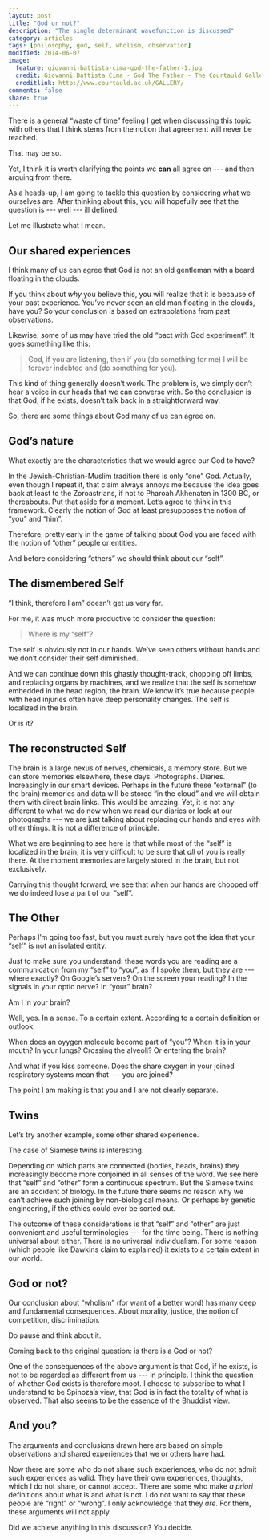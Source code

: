 ```yaml
---
layout: post
title: "God or not?"
description: "The single determinant wavefunction is discussed"
category: articles
tags: [philosophy, god, self, wholism, observation]
modified: 2014-06-07
image:
  feature: giovanni-battista-cima-god-the-father-1.jpg
  credit: Giovanni Battista Cima - God The Father - The Courtauld Gallery, London
  creditlink: http://www.courtauld.ac.uk/GALLERY/
comments: false
share: true
---
```


There is a general “waste of time” feeling I get when discussing this topic
with others that I think stems from the notion that agreement will never be
reached.

That may be so.

Yet, I think it is worth clarifying the points we **can** all agree on --- and
then arguing from there.

As a heads-up, I am going to tackle this question by considering what
we ourselves are. After thinking about this, you will hopefully see that
the question is --- well --- ill defined.

Let me illustrate what I mean.

## Our shared experiences

I think many of us can agree that God is not an old gentleman with a beard
floating in the clouds.

If you think about *why* you believe this, you will realize that it is because
of your past experience. You’ve never seen an old man floating in the clouds,
have you? So your conclusion is based on extrapolations from past observations.

Likewise, some of us may have tried the old “pact with God experiment”. It goes
something like this:

> God, if you are listening, then if you (do something for me) I
> will be forever indebted and (do something for you).

This kind of thing generally doesn’t work. The problem is, we simply don’t hear
a voice in our heads that we can converse with. So the conclusion is that God,
if he exists, doesn’t talk back in a straightforward way.

So, there are some things about God many of us can agree on.

## God’s nature

What exactly are the characteristics that we would agree our God to have?

In the Jewish-Christian-Muslim tradition there is only “one” God. Actually,
even though I repeat it, that claim always annoys me because the idea goes
back at least to the Zoroastrians, if not to Pharoah Akhenaten in 1300 BC, or
thereabouts. Put that aside for a moment. Let’s agree to think in this
framework. Clearly the notion of God at least presupposes the notion of “you”
and “him”.

Therefore, pretty early in the game of talking about God you are faced with the
notion of “other” people or entities.

And before considering “others” we should think about our “self”.

## The dismembered Self

“I think, therefore I am” doesn’t get us very far.

For me, it was much more productive to consider the question:

>Where is my “self”?

The self is obviously not in our hands. We’ve seen others without hands and
we don’t consider their self diminished.

And we can continue down this ghastly thought-track, chopping off limbs, and
replacing organs by machines, and we realize that the self is somehow embedded
in the head region, the brain. We know it’s true because people with head
injuries often have deep personality changes. The self is localized in the
brain.

Or is it?

## The reconstructed Self

The brain is a large nexus of nerves, chemicals, a memory store. But we
can store memories elsewhere, these days. Photographs. Diaries. Increasingly
in our smart devices. Perhaps in the future these “external” (to the brain)
memories and data will be stored “in the cloud” and we will obtain them with
direct brain links. This would be amazing. Yet, it is not any different to what
we do now when we read our diaries or look at our photographs --- we are just
talking about replacing our hands and eyes with other things. It is not a
difference of principle.

What we are beginning to see here is that while most of the “self”
is localized in the brain, it is very difficult to be sure that *all* of
you is really there. At the moment memories are largely stored in the brain,
but not exclusively.

Carrying this thought forward, we see that when our hands are chopped off we do
indeed lose a part of our “self”.

## The Other

Perhaps I’m going too fast, but you must surely have got the idea that your
“self” is not an isolated entity.

Just to make sure you understand: these words you are reading are a
communication from my “self” to “you”, as if I spoke them, but they are ---
where exactly? On Google’s servers? On the screen your reading? In the signals
in your optic nerve? In “your” brain?

Am I in your brain?

Well, yes. In a sense. To a certain extent. According to a certain
definition or outlook.

When does an oyygen molecule become part of “you”? When it is in your mouth?
In your lungs? Crossing the alveoli? Or entering the brain? 

And what if you kiss someone. Does the share oxygen in your joined
respiratory systems mean that --- you are joined? 

The point I am making is that you and I are not clearly separate.

## Twins

Let’s try another example, some other shared experience.

The case of Siamese twins is interesting.

Depending on which parts are connected (bodies, heads, brains) they
increasingly become more conjoined in all senses of the word. We see here that
“self” and “other” form a continuous spectrum. But the Siamese twins are an
accident of biology. In the future there seems no reason why we can’t achieve
such joining by non-biological means. Or perhaps by genetic engineering, if the
ethics could ever be sorted out.

The outcome of these considerations is that “self” and “other” are just
convenient and useful terminologies --- for the time being. There is nothing
universal about either. There is no universal individualism. For some reason
(which people like Dawkins claim to explained) it exists to a certain
extent in our world.

## God or not?

Our conclusion about “wholism” (for want of a better word) has many deep and
fundamental consequences. About morality, justice, the notion of competition,
discrimination.

Do pause and think about it.

Coming back to the original question: is there is a God or not?

One of the consequences of the above argument is that God, if he exists, is not
to be regarded as different from us --- in principle. I think the question of
whether God exists is therefore moot. I choose to subscribe to what I understand
to be Spinoza’s view, that God is in fact the totality of what is observed.
That also seems to be the essence of the Bhuddist view.

## And you?

The arguments and conclusions drawn here are based on simple observations and
shared experiences that we or others have had. 

Now there are some who do not share such experiences, who do not admit such
experiences as valid. They have their own experiences, thoughts,  which I do
not share, or cannot accept. There are some who make *a priori* definitions
about what is and what is not. I do not want to say that these people are
“right” or “wrong”. I only acknowledge that they *are*. For them, these
arguments will not apply.

Did we achieve anything in this discussion? You decide.


